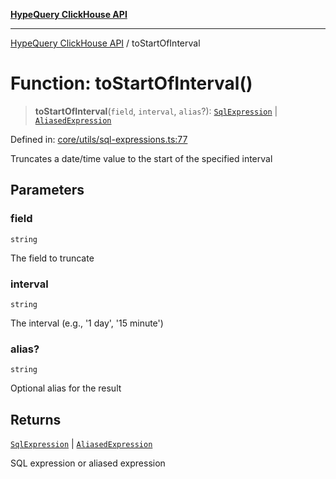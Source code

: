 [**HypeQuery ClickHouse API**](../README.md)

***

[HypeQuery ClickHouse API](../globals.md) / toStartOfInterval

# Function: toStartOfInterval()

> **toStartOfInterval**(`field`, `interval`, `alias`?): [`SqlExpression`](../interfaces/SqlExpression.md) \| [`AliasedExpression`](../interfaces/AliasedExpression.md)

Defined in: [core/utils/sql-expressions.ts:77](https://github.com/hypequery/hypequery/blob/64a7970b0d65bd3e69a2e7876f19dbfe29817833/packages/clickhouse/src/core/utils/sql-expressions.ts#L77)

Truncates a date/time value to the start of the specified interval

## Parameters

### field

`string`

The field to truncate

### interval

`string`

The interval (e.g., '1 day', '15 minute')

### alias?

`string`

Optional alias for the result

## Returns

[`SqlExpression`](../interfaces/SqlExpression.md) \| [`AliasedExpression`](../interfaces/AliasedExpression.md)

SQL expression or aliased expression
